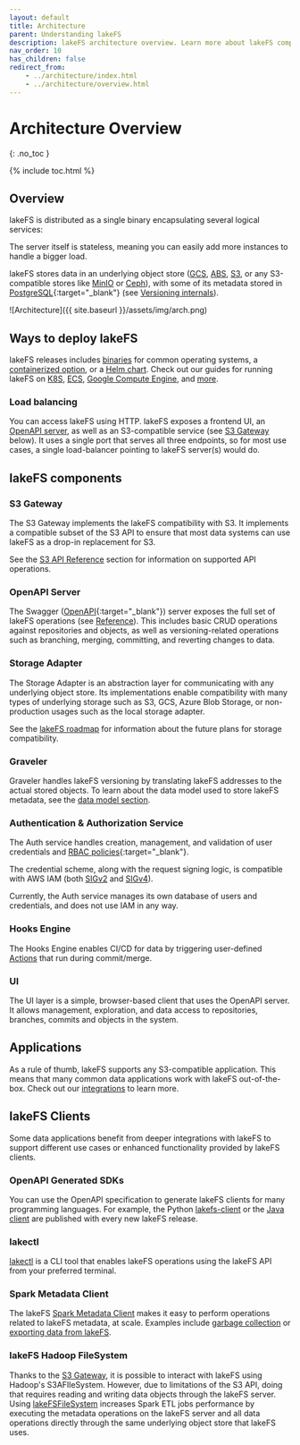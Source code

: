 ```yaml
---
layout: default
title: Architecture
parent: Understanding lakeFS
description: lakeFS architecture overview. Learn more about lakeFS components, including its S3 API gateway.
nav_order: 10
has_children: false
redirect_from:
    - ../architecture/index.html
    - ../architecture/overview.html
---
```

# Architecture Overview
{: .no_toc }


{% include toc.html %}

## Overview

lakeFS is distributed as a single binary encapsulating several logical services:

The server itself is stateless, meaning you can easily add more instances to handle a bigger load.

lakeFS stores data in an underlying object store ([GCS](https://cloud.google.com/storage), [ABS](https://azure.microsoft.com/en-us/services/storage/blobs/),
[S3](https://aws.amazon.com/s3/), or any S3-compatible stores like [MinIO](https://min.io/) or [Ceph](https://docs.ceph.com/)), with some of its metadata stored in [PostgreSQL](https://www.postgresql.org/){:target="_blank"} (see [Versioning internals](../understand/versioning-internals.md)).

<!-- The below draw.io diagram source can be found here: https://drive.google.com/file/d/1lctPtGVEmOlCNHi3jiW4XXmyQQFkxzyx/view?usp=sharing -->

![Architecture]({{ site.baseurl }}/assets/img/arch.png)

## Ways to deploy lakeFS

lakeFS releases includes [binaries](https://github.com/treeverse/lakeFS/releases) for common operating systems, a [containerized option](https://hub.docker.com/r/treeverse/lakefs), or 
a [Helm chart](https://artifacthub.io/packages/helm/lakefs/lakefs).
Check out our guides for running lakeFS on [K8S](../deploy/k8s.md), [ECS](../deploy/aws.md#on-ecs), [Google Compute Engine](../deploy/gcp.md#on-google-compute-engine), and [more](../deploy/).

### Load balancing

You can access lakeFS using HTTP.
lakeFS exposes a frontend UI, an [OpenAPI server](#openapi-server), as well as an S3-compatible service (see [S3 Gateway](#s3-gateway) below).
It uses a single port that serves all three endpoints, so for most use cases, a single load-balancer pointing to lakeFS server(s) would do.

## lakeFS components

### S3 Gateway

The S3 Gateway implements the lakeFS compatibility with S3. It implements a compatible subset of the S3 API to ensure that most data systems can use lakeFS as a drop-in replacement for S3.

See the [S3 API Reference](../reference/s3.md) section for information on supported API operations.

### OpenAPI Server

The Swagger ([OpenAPI](https://swagger.io/docs/specification/basic-structure/){:target="_blank"}) server exposes the full set of lakeFS operations (see [Reference](../reference/api.md)). This includes basic CRUD operations against repositories and objects, as well as versioning-related operations such as branching, merging, committing, and reverting changes to data.

### Storage Adapter

The Storage Adapter is an abstraction layer for communicating with any underlying object store. 
Its implementations enable compatibility with many types of underlying storage such as S3, GCS, Azure Blob Storage, or non-production usages such as the local storage adapter.

See the [lakeFS roadmap](roadmap.md) for information about the future plans for storage compatibility. 

### Graveler

Graveler handles lakeFS versioning by translating lakeFS addresses to the actual stored objects.
To learn about the data model used to store lakeFS metadata, see the [data model section](versioning-internals.md).

### Authentication & Authorization Service

The Auth service handles creation, management, and validation of user credentials and [RBAC policies](https://en.wikipedia.org/wiki/Role-based_access_control){:target="_blank"}.

The credential scheme, along with the request signing logic, is compatible with AWS IAM (both [SIGv2](https://docs.aws.amazon.com/general/latest/gr/signature-version-2.html) and [SIGv4](https://docs.aws.amazon.com/general/latest/gr/signature-version-4.html)).

Currently, the Auth service manages its own database of users and credentials, and does not use IAM in any way. 

### Hooks Engine

The Hooks Engine enables CI/CD for data by triggering user-defined [Actions](../setup/hooks.md) that run during commit/merge. 

### UI

The UI layer is a simple, browser-based client that uses the OpenAPI server. It allows management, exploration, and data access to repositories, branches, commits and objects in the system.

## Applications

As a rule of thumb, lakeFS supports any S3-compatible application. This means that many common data applications work with lakeFS out-of-the-box.
Check out our [integrations](../integrations) to learn more.

## lakeFS Clients

Some data applications benefit from deeper integrations with lakeFS to support different use cases or enhanced functionality provided by lakeFS clients.

### OpenAPI Generated SDKs

You can use the OpenAPI specification to generate lakeFS clients for many programming languages.
For example, the Python [lakefs-client](https://pypi.org/project/lakefs-client/) or the [Java client](https://search.maven.org/artifact/io.lakefs/api-client) are published with every new lakeFS release.

### lakectl

[lakectl](../reference/commands.md) is a CLI tool that enables lakeFS operations using the lakeFS API from your preferred terminal.

### Spark Metadata Client

The lakeFS [Spark Metadata Client](../reference/spark-client.md) makes it easy to perform operations related to lakeFS metadata, at scale. Examples include [garbage collection](../reference/garbage-collection.md) or [exporting data from lakeFS](../reference/export.md).

### lakeFS Hadoop FileSystem

Thanks to the [S3 Gateway](#s3-gateway), it is possible to interact with lakeFS using Hadoop's S3AFIleSystem. 
However, due to limitations of the S3 API, doing that requires reading and writing data objects through the lakeFS server.
Using [lakeFSFileSystem](../integrations/spark.md#access-lakefs-using-the-lakefs-specific-hadoop-filesystem) increases Spark ETL jobs performance by executing the metadata operations on the lakeFS server and all data operations directly through the same underlying object store that lakeFS uses.
